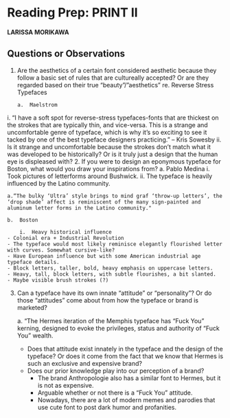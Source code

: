 # Reading Prep: PRINT II

#### LARISSA MORIKAWA

## Questions or Observations

1.	Are the aesthetics of a certain font considered aesthetic because they follow a basic set of rules that are cultureally accepted? Or are they regarded based on their true “beauty”/”aesthetics” re. Reverse Stress Typefaces
		a.	Maelstromi.	“I have a soft spot for reverse-stress typefaces-fonts that are thickest on the strokes that are typically thin, and vice-versa. This is a strange and uncomfortable genre of typeface, which is why it’s so exciting to see it tacked by one of the best typeface designers practicing.” – Kris Sowesbyii.	Is it strange and uncomfortable because the strokes don’t match what it was developed to be historically? Or is it truly just a design that the human eye is displeased with?2.	If you were to design an eponymous typeface for Boston, what would you draw your inspirations from? a.	Pablo Medina i.	Took pictures of letterforms around Bushwick. ii.	The typeface is heavily influenced by the Latino community. 

	a.“The bulky ‘Ultra’ style brings to mind graf ‘throw-up letters’, the ‘drop shade’ affect is reminiscent of the many sign-painted and aluminum letter forms in the Latino community."
		
	b.	Boston
	
		i.	Heavy historical influence
	- Colonial era + Industrial Revolution
	- The typeface would most likely reminisce elegantly flourished letter with curves. Somewhat cursive-like? 
	- Have European influence but with some American industrial age typeface details. 
	- Block letters, taller, bold, heavy emphasis on uppercase letters. 
	- Heavy, tall, block letters, with subtle flourishes, a bit slanted. 
	- Maybe visible brush strokes (?)      3.	Can a typeface have its own innate “attitude” or “personality”? Or do those “attitudes” come about from  how the typeface or brand is marketed? 

	a. “The Hermes iteration of the Memphis typeface has “Fuck You” kerning, designed to evoke the privileges, status and authority of “Fuck You” wealth. 
	
	- Does that attitude exist innately in the typeface and the design of the typeface? Or does it come from the fact that we know that Hermes is such an exclusive and expensive brand? 
	- Does our prior knowledge play into our perception of a brand?
		- 	The brand Anthropologie also has a similar font to Hermes, but it is not as expensive. 
		-  Arguable whether or not there is a “Fuck You” attitude. 
		-  Nowadays, there are a lot of modern memes and parodies that use cute font to post dark humor and profanities. 